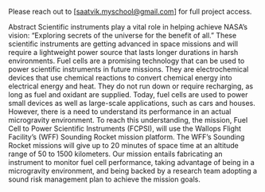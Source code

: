 Please reach out to [saatvik.myschool@gmail.com] for full project access.

Abstract
Scientific instruments play a vital role in helping achieve NASA’s vision: “Exploring secrets of the universe for the benefit of all.” These scientific instruments are getting advanced in space missions and will require a lightweight power source that lasts longer durations in harsh environments. Fuel cells are a promising technology that can be used to power scientific instruments in future missions. They are electrochemical devices that use chemical reactions to convert chemical energy into electrical energy and heat. They do not run down or require recharging, as long as fuel and oxidant are supplied. Today, fuel cells are used to power small devices as well as large-scale applications, such as cars and houses. However, there is a need to understand its performance in an actual microgravity environment. To reach this understanding, the mission, Fuel Cell to Power Scientific Instruments (FCPSI), will use the Wallops Flight Facility’s (WFF) Sounding Rocket mission platform. The WFF’s Sounding Rocket missions will give up to 20 minutes of space time at an altitude range of 50 to 1500 kilometers. Our mission entails fabricating an instrument to monitor fuel cell performance, taking advantage of being in a microgravity environment, and being backed by a research team adopting a sound risk management plan to achieve the mission goals.
